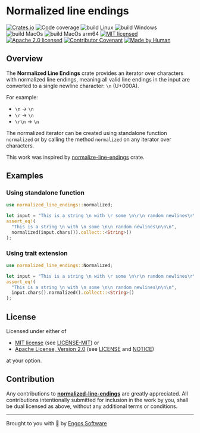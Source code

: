 # Normalized line endings

[![Crates.io][crates-badge]][crates-url]
![Code coverage][coverage-badge]
![build Linux][build-badge-linux]
![build Windows][build-badge-windows]
![build MacOs][build-badge-macos]
![build MacOs arm64][build-badge-macos-arm64]
[![MIT licensed][mit-badge]][mit-license-url]
[![Apache 2.0 licensed][apache-badge]][apache-license-url]
[![Contributor Covenant][cc-badge]][cc-url]
[![Made by Human][mbh-badge]][cc-url]

[crates-badge]: https://img.shields.io/crates/v/normalized-line-endings.svg
[crates-url]: https://crates.io/crates/normalized-line-endings
[mit-badge]: https://img.shields.io/badge/License-MIT-blue.svg
[mit-url]: https://opensource.org/licenses/MIT
[mit-license-url]: https://github.com/EngosSoftware/normalized-line-endings/blob/main/LICENSE-MIT
[apache-badge]: https://img.shields.io/badge/License-Apache%202.0-blue.svg
[apache-url]: https://www.apache.org/licenses/LICENSE-2.0
[apache-license-url]: https://github.com/EngosSoftware/normalized-line-endings/blob/main/LICENSE
[apache-notice-url]: https://github.com/EngosSoftware/normalized-line-endings/blob/main/NOTICE
[build-badge-linux]: https://github.com/EngosSoftware/normalized-line-endings/actions/workflows/build-linux.yml/badge.svg
[build-badge-windows]: https://github.com/EngosSoftware/normalized-line-endings/actions/workflows/build-windows.yml/badge.svg
[build-badge-macos]: https://github.com/EngosSoftware/normalized-line-endings/actions/workflows/build-macos.yml/badge.svg
[build-badge-macos-arm64]: https://github.com/EngosSoftware/normalized-line-endings/actions/workflows/build-macos-arm64.yml/badge.svg
[coverage-badge]: https://img.shields.io/badge/Code%20coverage-100%25-green.svg
[cc-badge]: https://img.shields.io/badge/Contributor%20Covenant-2.1-4baaaa.svg
[cc-url]: https://github.com/EngosSoftware/normalized-line-endings/blob/main/CODE_OF_CONDUCT.md
[mbh-badge]: https://img.shields.io/badge/Made_by-HUMAN-d35400.svg
[repository-url]: https://github.com/EngosSoftware/normalized-line-endings

## Overview

The **Normalized Line Endings** crate provides an iterator over characters
with normalized line endings, meaning all valid line endings in the input
are converted to a single newline character: `\n` (U+000A).

For example:
- `\n` → `\n`
- `\r` → `\n`
- `\r\n` → `\n`
 
The normalized iterator can be created using standalone function `normalized`
or by calling the method `normalized` on any iterator over characters.

This work was inspired by [normalize-line-endings](https://crates.io/crates/normalize-line-endings) crate.

## Examples

### Using standalone function

```rust
use normalized_line_endings::normalized;

let input = "This is a string \n with \r some \n\r\n random newlines\r\r\n\n";
assert_eq!(
  "This is a string \n with \n some \n\n random newlines\n\n\n",
  normalized(input.chars()).collect::<String>()
);
```

### Using trait extension

```rust
use normalized_line_endings::Normalized;

let input = "This is a string \n with \r some \n\r\n random newlines\r\r\n\n";
assert_eq!(
  "This is a string \n with \n some \n\n random newlines\n\n\n",
  input.chars().normalized().collect::<String>()
);
```

## License

Licensed under either of

- [MIT license][mit-url] (see [LICENSE-MIT][mit-license-url]) or
- [Apache License, Version 2.0][apache-url] (see [LICENSE][apache-license-url] and [NOTICE][apache-notice-url])

at your option.

## Contribution

Any contributions to [**normalized-line-endings**][repository-url] are greatly appreciated.
All contributions intentionally submitted for inclusion in the work by you,
shall be dual licensed as above, without any additional terms or conditions.

---

Brought to you with 💙 by [Engos Software](https://engos.de)
